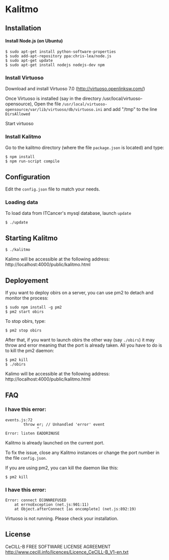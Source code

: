 # Kalitmo

## Installation

#### Install Node.js (on Ubuntu)

	$ sudo apt-get install python-software-properties
	$ sudo add-apt-repository ppa:chris-lea/node.js
	$ sudo apt-get update
	$ sudo apt-get install nodejs nodejs-dev npm

### Install Virtuoso

Download and install Virtuoso 7.0 (http://virtuoso.openlinksw.com/)

Once Virtuoso is installed (say in the directory /usr/local/virtuoso-opensource), Open the file
`/usr/local/virtuoso-opensource/var/lib/virtuoso/db/virtuoso.ini` and add "/tmp" to the line `DirsAllowed`

Start virtuoso

### Install Kalitmo

Go to the kalitmo directory (where the file `package.json` is located) and type:

	$ npm install
	$ npm run-script compile

## Configuration

Edit the `config.json` file to match your needs.

### Loading data

To load data from ITCancer's mysql database, launch `update`

	$ ./update

## Starting Kalitmo

	$ ./kalitmo

Kalimo will be accessible at the following address: http://localhost:4000/public/kalitmo.html


## Deployement

If you want to deploy obirs on a server, you can use pm2 to detach and monitor the process:

	$ sudo npm install -g pm2
	$ pm2 start obirs

To stop obirs, type:

	$ pm2 stop obirs

After that, if you want to launch obirs the other way (say `./obirs`) it may throw and error meaning that the port is already taken. All you have to do is to kill the pm2 daemon:

	$ pm2 kill
	$ ./obirs

Kalimo will be accessible at the following address: http://localhost:4000/public/kalitmo.html


## FAQ

### I have this error:

	events.js:72
	        throw er; // Unhandled 'error' event
	              ^
	Error: listen EADDRINUSE

Kalitmo is already launched on the current port.

To fix the issue, close any Kalitmo instances or change the port number in the file `config.json`.

If you are using pm2, you can kill the daemon like this:

	$ pm2 kill

### I have this error:

	Error: connect ECONNREFUSED
	    at errnoException (net.js:901:11)
    	at Object.afterConnect [as oncomplete] (net.js:892:19)

Virtuoso is not running. Please check your installation.


## License

CeCILL-B FREE SOFTWARE LICENSE AGREEMENT
http://www.cecill.info/licences/Licence_CeCILL-B_V1-en.txt